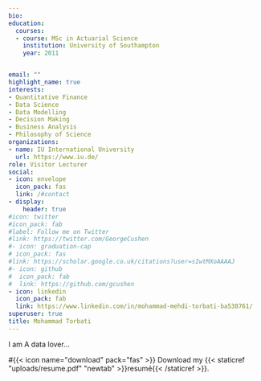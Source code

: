 ```yaml
---
bio: 
education:
  courses:
  - course: MSc in Actuarial Science
    institution: University of Southampton
    year: 2011


email: ""
highlight_name: true
interests:
- Quantitative Finance
- Data Science
- Data Modelling
- Decision Making
- Business Analysis
- Philosophy of Science
organizations:
- name: IU International University
  url: https://www.iu.de/
role: Visitor Lecturer 
social:
- icon: envelope
  icon_pack: fas
  link: /#contact
- display:
    header: true
#icon: twitter
#icon_pack: fab
#label: Follow me on Twitter
#link: https://twitter.com/GeorgeCushen
#- icon: graduation-cap
# icon_pack: fas
#link: https://scholar.google.co.uk/citations?user=sIwtMXoAAAAJ
#- icon: github
#  icon_pack: fab
#  link: https://github.com/gcushen
- icon: linkedin
  icon_pack: fab
  link: https://www.linkedin.com/in/mohammad-mehdi-torbati-ba538761/
superuser: true
title: Mohammad Torbati
---
```


I am A data lover...

#{{< icon name="download" pack="fas" >}} Download my {{< staticref "uploads/resume.pdf" "newtab" >}}resumé{{< /staticref >}}.
